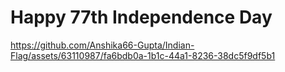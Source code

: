 # Happy 77th Independence Day 


https://github.com/Anshika66-Gupta/Indian-Flag/assets/63110987/fa6bdb0a-1b1c-44a1-8236-38dc5f9df5b1

